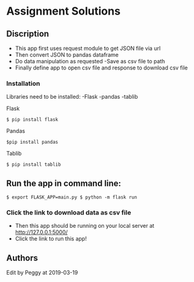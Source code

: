 # Assignment Solutions

## Discription

- This app first uses request module to get JSON file via url
- Then convert JSON to pandas dataframe 
- Do data manipulation as requested -Save as csv file to path 
- Finally define app to open csv file and response to download csv file

### Installation

Libraries need to be installed: -Flask -pandas -tablib

Flask

```
$ pip install flask
```

Pandas

```
$pip install pandas
```

Tablib

```
$ pip install tablib
```

## Run the app in command line: 

```
$ export FLASK_APP=main.py $ python -m flask run
```

### Click the link to download data as csv file
- Then this app should be running on your local server at http://127.0.0.1:5000/ 
- Click the link to run this app!


## Authors
Edit by Peggy at 2019-03-19


